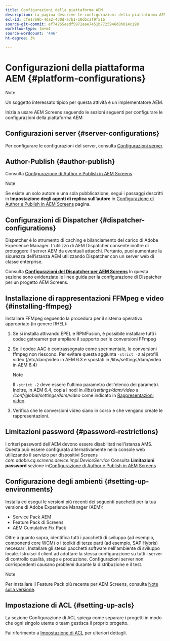 ```yaml
---
title: Configurazioni della piattaforma AEM
description: La pagina descrive le configurazioni della piattaforma AEM
exl-id: cfe1769b-4da2-430d-a7b1-10dbcaf9f51b
source-git-commit: ef74265eadf5972eae7451b7725946d8b014c198
workflow-type: tm+mt
source-wordcount: '446'
ht-degree: 3%

---
```


# Configurazioni della piattaforma AEM  {#platform-configurations}

>[!NOTE]
>
>Un soggetto interessato tipico per questa attività è un implementatore AEM.

Inizia a usare AEM Screens seguendo le sezioni seguenti per configurare le configurazioni della piattaforma AEM

## Configurazioni server {#server-configurations}

Per configurare le configurazioni del server, consulta [Configurazioni server](https://experienceleague.adobe.com/en/docs/experience-manager-screens/user-guide/administering/configuring-screens-introduction#ServerConfiguration).

## Author-Publish {#author-publish}

Consulta [Configurazione di Author e Publish in AEM Screens](https://experienceleague.adobe.com/en/docs/experience-manager-screens/user-guide/administering/author-publish/author-and-publish).

>[!NOTE]
>
>Se esiste un solo autore e una sola pubblicazione, segui i passaggi descritti in **Impostazione degli agenti di replica sull’autore** in [Configurazione di Author e Publish in AEM Screens](https://experienceleague.adobe.com/en/docs/experience-manager-screens/user-guide/administering/author-publish/author-and-publish) pagina.

## Configurazioni di Dispatcher {#dispatcher-configurations}

Dispatcher è lo strumento di caching e bilanciamento del carico di Adobe Experience Manager. L’utilizzo di AEM Dispatcher consente inoltre di proteggere il server AEM da eventuali attacchi. Pertanto, puoi aumentare la sicurezza dell’istanza AEM utilizzando Dispatcher con un server web di classe enterprise.

Consulta **[Configurazioni del Dispatcher per AEM Screens](https://experienceleague.adobe.com/en/docs/experience-manager-screens/user-guide/administering/dispatcher-configurations-aem-screens)** In questa sezione sono evidenziate le linee guida per la configurazione di Dispatcher per un progetto AEM Screens.

## Installazione di rappresentazioni FFMpeg e video {#installing-ffmpeg}

Installare FFMpeg seguendo la procedura per il sistema operativo appropriato (in genere RHEL):

1. Se si installa attivando EPEL e RPMFusion, è possibile installare tutti i codec gstreamer per ampliare il supporto per le conversioni FFmpeg
1. Se il codec AAC è contrassegnato come sperimentale, le conversioni ffmpeg non riescono. Per evitare questa aggiunta `-strict -2` ai profili video (/etc/dam/video in AEM 6.3 e spostati in /libs/settings/dam/video in AEM 6.4)

   >[!NOTE]
   >
   >Il `-strict -2` deve essere l&#39;ultimo parametro dell&#39;elenco dei parametri. Inoltre, in AEM 6.4, copia i nodi in */libs/settings/dam/video* a */conf/global/settings/dam/video* come indicato in [Rappresentazioni video](https://experienceleague.adobe.com/en/docs/experience-manager-screens/user-guide/authoring/product-features/generating-renditions).
1. Verifica che le conversioni video siano in corso e che vengano create le rappresentazioni.

## Limitazioni password {#password-restrictions}

I criteri password dell&#39;AEM devono essere disabilitati nell&#39;istanza AMS. Questa può essere configurata alternativamente nella console web utilizzando il servizio per dispositivi Screens *com.adobe.cq.screens.device.impl.DeviceService*
Consulta **Limitazioni password** sezione in[Configurazione di Author e Publish in AEM Screens](https://experienceleague.adobe.com/en/docs/experience-manager-screens/user-guide/administering/author-publish/author-and-publish)

## Configurazione degli ambienti {#setting-up-environments}

Installa ed esegui le versioni più recenti dei seguenti pacchetti per la tua versione di Adobe Experience Manager (AEM):

* Service Pack AEM
* Feature Pack di Screens
* AEM Cumulative Fix Pack

Oltre a quanto sopra, identifica tutti i pacchetti di sviluppo (ad esempio, componenti core WCM) o i toolkit di terze parti (ad esempio, SAP Hybris) necessari.
Installare gli stessi pacchetti software nell&#39;ambiente di sviluppo locale. Istruisci il client ad adottare la stessa configurazione su tutti i server di controllo qualità, stage e produzione. Configurazioni server non corrispondenti causano problemi durante la distribuzione e il test.

>[!NOTE]
>
>Per installare il Feature Pack più recente per AEM Screens, consulta [Note sulla versione](https://experienceleague.adobe.com/it/docs/experience-manager-screens/user-guide/aem-screens-introduction).

## Impostazione di ACL {#setting-up-acls}

La sezione Configurazione di ACL spiega come separare i progetti in modo che ogni singolo utente o team gestisca il proprio progetto.

Fai riferimento a [Impostazione di ACL](https://experienceleague.adobe.com/en/docs/experience-manager-screens/user-guide/administering/setting-up-acls) per ulteriori dettagli.
